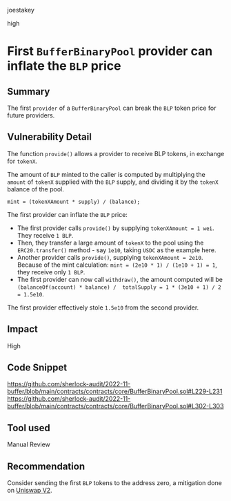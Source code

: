 joestakey

high

# First `BufferBinaryPool` provider can inflate the `BLP` price

## Summary
The first `provider` of a `BufferBinaryPool` can break the `BLP` token price for future providers.


## Vulnerability Detail
The function `provide()` allows a provider to receive BLP tokens, in exchange for `tokenX`.

The amount of `BLP` minted to the caller is computed by multiplying the `amount` of `tokenX` supplied with the `BLP` supply, and dividing it by the `tokenX` balance of the pool.

```solidity
mint = (tokenXAmount * supply) / (balance);
```

The first provider can inflate the `BLP` price:

- The first provider calls `provide()` by supplying `tokenXAmount = 1 wei`. They receive `1 BLP`.
- Then, they transfer a large amount of `tokenX` to the pool using the `ERC20.transfer()` method - say `1e10`, taking `USDC` as the example here.
- Another provider calls `provide()`, supplying `tokenXAmount = 2e10`. Because of the mint calculation: `mint = (2e10 * 1) / (1e10 + 1) = 1`, they receive only `1 BLP`.
- The first provider can now call `withdraw()`, the amount computed will be `(balanceOf(account) * balance) / 
     totalSupply = 1 * (3e10 + 1) / 2 = 1.5e10`.

The first provider effectively stole `1.5e10` from the second provider.


## Impact
High

## Code Snippet
https://github.com/sherlock-audit/2022-11-buffer/blob/main/contracts/contracts/core/BufferBinaryPool.sol#L229-L231
https://github.com/sherlock-audit/2022-11-buffer/blob/main/contracts/contracts/core/BufferBinaryPool.sol#L302-L303

## Tool used
Manual Review

## Recommendation
Consider sending the first `BLP` tokens to the address zero, a mitigation done on [Uniswap V2](https://github.com/Uniswap/v2-core/blob/master/contracts/UniswapV2Pair.sol#L119-L124).

